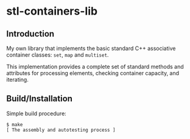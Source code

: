 # stl-containers-lib

## Introduction

My own library that implements the basic standard C++ associative container classes: `set`, `map` and `multiset`. 

This implementation provides a complete set of standard methods and attributes for processing elements, checking container capacity, and iterating.

## Build/Installation

Simple build procedure:

```shell
$ make                                 
[ The assembly and autotesting process ]
```

